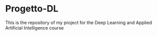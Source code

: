 # Progetto-DL
This is the repository of my project for the Deep Learning and Applied Artificial Intelligence course
